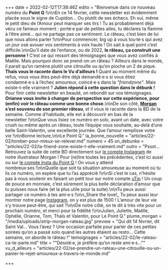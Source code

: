 +++
date = 2022-02-12T17:38:46Z
edito = "Bienvenue dans ce nouveau numéro du **Point Q**&nbsp;!\n\nEn ce 14 février, cette newsletter est évidemment placée sous le signe de Cupidon... Ou plutôt de ses échecs. Eh oui, même le petit dieu de l’Amour peut manquer ses tirs&nbsp;! Tu as probablement déjà vécu ce fameux moment&nbsp;: porté·e par de petites ailes, tu déclares ta flamme à l’être aimé... qui ne partage pas ce sentiment. Le râteau, c’est bien de lui que nous allons parler&nbsp;!\n\nPour commencer, big up à vous tou·te·s qui avez un jour osé avouer vos sentiments à voix haute&nbsp;! On sait à quel point c’est difficile.\n\nQu’il date de l’enfance, ou de 2022, **le râteau, ça construit une personne&nbsp;!** C’est ce qui ressort des témoignages que vous avez confiés à Maëlle. Mais pourquoi donc se prend-on un râteau&nbsp;? Ailleurs dans le monde, il parait qu’on ramène plutôt une citrouille ou qu’on pioche un 2 de pique. **Thaïs vous le raconte dans le Vu d’ailleurs&nbsp;!** Quant au moment même du refus, vous vous êtes peut-être déjà demandé·e·s si vous étiez condamné·e·s à l’échec amoureux, coincé·e·s dans la _\"friendzone\"_. Mais existe-t-elle vraiment&nbsp;? **Julien répond à cette question dans le débunk&nbsp;!** Pour finir cette newsletter en beauté, on rebondit sur vos témoignages. **Orianne vous invite à changer de perspective sur cette expérience, pour (enfin) voir le râteau comme une bonne chose.**\n\nDe son côté, **[Morgan](https://www.instagram.com/morgan.comicstrip/?hl=fr) s’est souvenu de son premier râteau**, et il vous le raconte dans la BD de la semaine. Comme d’habitude, elle est à découvrir en bas de la newsletter&nbsp;!\n\nQue vous lisiez ce numéro en solo, avant un date, avec votre crush ou même après un râteau, toute l’équipe vous souhaite, au-delà d’une belle Saint-Valentin, une excellente journée. Que l’amour remplisse votre vie&nbsp;!\n\nBonne lecture,\n\nLe Point Q."
la_bonne_nouvelle = "articles/22-02/tomber-pour-mieux-se-relever.md"
numero = 45
on_debunke = "articles/22-02/la-friend-zone-existe-t-elle-vraiment.md"
outro = "Pssst... Retrouvez la suite de cette BD directement sur [le compte Instagram](https://www.instagram.com/p/CVibUaRNXba/) de notre illustrateur Morgan&nbsp;! Pour (re)lire toutes les précédentes, c’est ici aussi ou sur [le compte Insta du Point Q](https://www.instagram.com/lepoint.q/?hl=fr)&nbsp;! On vous y attend nombreux·ses&nbsp;!\n\nQuelle que soit ta situation amoureuse au moment où tu lis ce numéro, on espère que tu l’as apprécié&nbsp;!\n\nSi c’est le cas, n’hésite pas à nous soutenir en faisant un petit tour sur notre compte [uTip](https://www.utip.io/lepointq)&nbsp;! Un coup de pouce en monnaie, c’est sûrement la plus belle déclaration d’amour que tu puisses nous faire (et la plus utile pour la suite).\n\nTu peux aussi partager ce numéro à tes ami·e·s&nbsp;!\n\n_Share the love!_ Tu peux aussi leur montrer notre page [Instagram](https://www.instagram.com/lepoint.q/?hl=fr), on y est plus de 1500&nbsp;! L’amour de leur vie s’y trouve peut-être, qui sait&nbsp;?\n\nDe notre côté, on te dit à très vite pour un prochain numéro, et merci pour ta fidélité&nbsp;!\n\nJulien, Juliette, Maëlle, Ophélie, Orianne, Tom, Thaïs et Valentin, pour Le Point Q."
plume_morgan = "/media/uploads/strip-morgan-rateau.jpg"
preview = "Qui dit 14 février, dit Saint Val... Vous l’avez&nbsp;? Une occasion parfaite pour parler de ces petites soirées qu’on a passé solo quand les autres étaient au resto... Cette semaine, on aborde le râteau&nbsp;!"
temoignages = "articles/22-02/le-rateau-ca-te-parle.md"
title = "\"Désolé·e, je préfère qu’on reste ami·e·s...\""
vu_d_ailleurs = "articles/22-02/se-prendre-un-rateau-une-citrouille-ou-un-panier-le-rejet-amoureux-a-travers-le-monde.md"

+++
